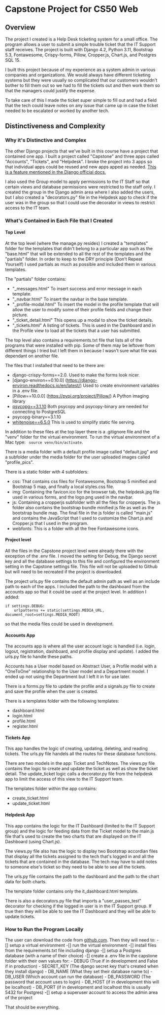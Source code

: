 # Capstone Project for CS50 Web

## Overview

The project I created is a Help Desk ticketing system for a small office.  The program allows a user to submit a simple trouble ticket that the IT Support staff receives.  The project is built with Django 4.2, Python 3.11, Bootstrap 5.3, Fontawesome, Crispy-forms, Pillow, Cropper.js, Chart.js, and Postgres SQL 15.  

I built this project because of my experience as a system admin in various companies and organizations.  We would always have different ticketing systems but they were usually so complicated that our customers wouldn't bother to fill them out so we had to fill the tickets out and then work them so that the managers could justify the expense.   

To take care of this I made the ticket super simple to fill out and had a field that the tech could leave notes on any issue that came up in case the ticket needed to be escalated or worked by another tech. 

## Distinctiveness and Complexity

### Why it's Distinctive and Complex

The other Django projects that we've built in this course have a project that contained one app.  I built a project called "Capstone" and three apps called "Accounts", "Tickets", and "Helpdesk".  I broke the project into 3 apps so that individual apps could be reused and new apps apped as needed. [This is a feature mentioned in the Django official docs.](https://docs.djangoproject.com/en/4.2/ref/applications/)  

I also used the Group model to apply permissions to the IT Staff so that certain views and database permissions were restricted to the staff only.  I created the group in the Django admin area where I also added the users, but I also created a "decorators.py" file in the Helpdesk app to check if the user was in the group so that I could use the decorator in views to restrict access to the IT team.

### What's Contained in Each File that I Created

#### Top Level
At the top level (where the manage.py resides) I created a "templates" folder for the templates that didn't belong to a particular app such as the "base.html" that will be extended to all the rest of the templates and the "partials" folder. In order to keep to the DRY principle (Don't Repeat Yourself) I used partials as much as possible and included them in various templates.

The "partials" folder contains:
- "_messages.html" To insert success and error message in each template.
- "_navbar.html" To insert the navbar in the base template.
- "_profile-modal.html" To insert the model in the profile template that will allow the user to modify some of their profile fields and change their picture.
- "_ticket_detail.html" This opens up a modal to show the ticket details.
- "_tickets.html" A listing of tickets.  This is used in the Dashboard and in the Profile view to load all the tickets that a user has submitted.  

The top level also contains a requirements.txt file that lists all of the programs that were installed with pip.  Some of them may be leftover from different things I tried but I left them in because I wasn't sure what file was dependant on another file.  

The files that I installed that need to be there are:
- django-crispy-forms==2.0. Used to make the forms look nicer.
- [django-environ==0.10.0] (https://django-environ.readthedocs.io/en/latest/) Used to create environment variables in a .env file. 
- [Pillow==10.0.0] (https://pypi.org/project/Pillow/) A Python imaging library 
- [psycopg==3.1.10](https://www.psycopg.org/psycopg3/docs/basic/install.html) Both psycopy and psycopy-binary are needed for connecting to PostgreSQL 
- psycopg-binary==3.1.10 
- [whitenoise==6.5.0](https://whitenoise.readthedocs.io/en/latest/) This is used to simplify static file serving. 

In addition to these files at the top layer there is a .gitignore file and the "venv" folder for the virtual environment.  To run the virtual environment of a Mac type: ``` source venv/bin/activate```.

There is a media folder with a default profile image called "default.jpg" and a subfolder under the media folder for the user uploaded images called "profile_pics".

There is a static folder with 4 subfolders: 
- css: That contains css files for Fontawesome, Bootstrap 5 minified and Bootstrap 5 map, and finally a local styles.css file.
- img: Containing the favicon.ico for the browser tab, the helpdesk.jpg file used in various forms, and the logo.png used in the navbar.
- js: Containing a cropperjs subfolder with all the files for cropperjs. The js folder also contains the bootstrap bundle minified js file as well as the bootstrap bundle map.  The final file in the js folder is called "main.js" and contains the JavaScript that I used to customize the Chart.js and Cropper.js that I used in the program.
- webfonts: This is a folder with all the free Fontawesome icons.

#### Project level
All the files in the Capstone project level were already there with the exception of the .env file.  I moved the setting for Debug, the Django secret key and all the database settings to this file and configured the environment setting in the Capstone settings file.  This file will not be uploaded to Github but will need to be recreated if the project is downloaded.

The project urls.py file contains the default admin path as well as an include path to each of the apps.  I included the path to the dashboard from the accounts app so that it could be used at the project level.  In addition I added:
```
if settings.DEBUG:
    urlpatterns += static(settings.MEDIA_URL, document_root=settings.MEDIA_ROOT)
```
so that the media files could be used in development. 

#### Accounts App
The accounts app is where all the user account logic is handled (i.e. login, logout, registration, dashboard, and profile display and update). I added the urls.py file to handle these paths.  

Accounts has a User model based on Abstract User, a Profile model with a "OneToOne" relationship to the User model and a Department model.  I ended up not using the Department but I left it in for use later.  

There is a forms.py file to update the profile and a signals.py file to create and save the profile when the user is created. 

There is a templates folder with the following templates:
- dashboard.html
- login.html
- profile.html
- register.html

#### Tickets App
This app handles the logic of creating, updating, deleting, and reading tickets.  The urls.py file handels all the routes for these database functions. 

There are two models in the app: Ticket and TechNotes.  The views.py file contains the logic to create and update the ticket as well as show the ticket detail. The update_ticket logic calls a decorator.py file from the helpdesk app to limit the access of this view to the IT Support team.

The templates folder within the app contains:
- create_ticket.html
- update_ticket.html 

#### Helpdesk App
This app contains the logic for the IT Dashboard (limited to the IT Support group) and the logic for feeding data from the Ticket model to the main.js file that's used to create the two charts that are displayed on the IT Dashboard (using Chart.js).  

The views.py file also has the logic to display two Bootstrap accordian files that display all the tickets assigned to the tech that's logged in and all the tickets that are contained in the database.  The tech may have to add notes to someone else's ticket so they need to be able to see all the tickets.  

The urls.py file contains the path to the dashboard and the path to the chart data for both charts.  

The template folder contains only the it_dashboard.html template. 

There is also a decorators.py file that imports a "user_passes_test" decorator for checking if the logged in user is in the IT Support group.  If true then they will be able to see the IT Dashboard and they will be able to update tickets. 

### How to Run the Program Locally
  
The user can download the code from [github.com](https://github.com/chaudhryna/capstone).  Then they will need to:
 -[] setup a virtual environment
 -[] run the virtual environment
 -[] install files from the requirements.txt file including django 
 -[] setup a Postgres database (with a name of their choice)
 -[] create a .env file in the capstone folder with their own values for:
    - DEBUG (True if in development and False if in production)
    - SECRET_KEY (The django secret key that's created when they install django)
    - DB_NAME (What they set their database name to)
    - DB_USER (Which account can run the database)
    - DB_PASSWORD (The password that account uses to login)
    - DB_HOST (if in development this will be localhost)
    - DB_PORT (if in development and localhost this is usually 5432 for Postgres)
-[] setup a superuser account to access the admin area of the project 

That should be everything.

